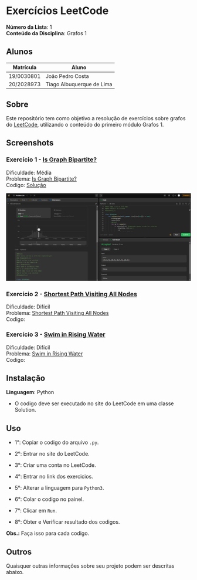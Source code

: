 # Exercícios LeetCode

**Número da Lista**: 1<br>
**Conteúdo da Disciplina**: Grafos 1<br>
 
## Alunos
|Matrícula | Aluno |
| -- | -- |
| 19/0030801  | João Pedro Costa |
| 20/2028973  | Tiago Albuquerque de Lima |

## Sobre 
Este repositório tem como objetivo a resolução de exercícios sobre grafos do [LeetCode](https://leetcode.com/), utilizando o conteúdo do primeiro módulo Grafos 1.

## Screenshots
### Exercício 1 - [Is Graph Bipartite?](https://leetcode.com/problems/is-graph-bipartite)

Dificuldade: Média<br>
Problema: [Is Graph Bipartite?](https://github.com/projeto-de-algoritmos-2024/Grafos1_Leet_code/blob/64d4c95abaf4614db367828cfbea8fb85c1ca8da/Is_Graph_Bipartite/Is_Graph_Bipartite.md)<br>
Codigo: [Solução](https://github.com/projeto-de-algoritmos-2024/Grafos1_Leet_code/blob/bd758c66b5b587e4c5db35341f7ea19baa5d165f/Is_Graph_Bipartite/Is_GraphBipartite.py)<br>

![](https://github.com/projeto-de-algoritmos-2024/Grafos1_Leet_code/blob/abd62d3dc67481af3569a15132d0b0c86a9d0b8c/Assets/Media_1.png)<br>

### Exercício 2 - [Shortest Path Visiting All Nodes](https://leetcode.com/problems/shortest-path-visiting-all-nodes)

Dificuldade: Difícil<br>
Problema: [Shortest Path Visiting All Nodes](https://github.com/projeto-de-algoritmos-2024/Grafos1_Leet_code/blob/f3e19332d95e98cc8c1240acdc223761b2f81d66/Shortest_Path_Visiting_All_Nodes/Shortest_Path_Visiting_All_Nodes.md)<br>
Codigo: <br>

### Exercício 3 - [Swim in Rising Water](https://leetcode.com/problems/swim-in-rising-water)

Dificuldade: Difícil<br>
Problema: [Swim in Rising Water](https://github.com/projeto-de-algoritmos-2024/Grafos1_Leet_code/blob/ffbb8f1de75ef2ad16797861b76464c1c5249435/swim-in-rising-water/Swim_in_rising_water.md)<br>
Codigo: <br>

## Instalação 
**Linguagem**: Python<br>
- O codigo deve ser executado no site do LeetCode em uma classe Solution.

## Uso 
- 1°: Copiar o codigo do arquivo ```.py```.
 
- 2°: Entrar no site do LeetCode.
 
- 3°: Criar uma conta no LeetCode.
 
- 4°: Entrar no link dos exercicios.
 
- 5°: Alterar a linguagem para ```Python3```.
 
- 6°: Colar o codigo no painel.
 
- 7°: Clicar em ```Run```.
 
- 8°: Obter e Verificar resultado dos codigos.

**Obs.:** Faça isso para cada codigo.

## Outros 
Quaisquer outras informações sobre seu projeto podem ser descritas abaixo.




